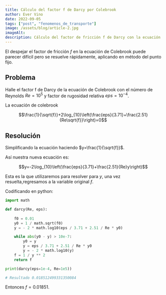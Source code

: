 ```yaml
---
title: Cálculo del factor f de Darcy por Colebrook
author: Ever Vino
date: 2022-09-05
tags: ["post", "fenomenos_de_transporte"]
image: /assets/blog/article-2.jpg
imageAlt: 
description: Cálculo del factor de fricción f de Darcy con la ecuación de Colebrook, usando el método del punto fijo.
---
```


El despejar el factor de fricción $f$ en la ecuación de Colebrook puede parecer difícil pero se resuelve rápidamente, aplicando en método del punto fijo.

## Problema

Halle el factor f de Darcy de la ecuación de Colebrook con el número de Reynolds $Re=10^5$ y factor de rugosidad relativa $eps=10^{-4}$.

La ecuación de colebrook

$$\frac{1}{\sqrt{f}}+2\log_{10}\left(\frac{eps}{3.71}+\frac{2.51}{Re\sqrt{f}}\right)=0$$

## Resolución

Simplificando la ecuación haciendo $y=\frac{1}{\sqrt{f}}$.

Así nuestra nueva ecuación es:

$$y=-2\log_{10}\left(\frac{eps}{3.71}+\frac{2.51}{Re}y\right)$$

Esta es la que utilizaremos para resolver para $y$, una vez resuelta,regresamos a la variable original $f$.

Codificando en python:

```py
import math

def darcy(Re, eps):
     
    f0 = 0.01
    y0 = 1 / math.sqrt(f0)
    y = - 2 * math.log10(eps / 3.71 + 2.51 / Re * y0) 

    while abs(y0 - y) > 10e-7:
        y0 = y
        y = eps / 3.71 + 2.51 / Re * y0
        y = - 2 * math.log10(y) 
    f = 1 / y ** 2
    return f

print(darcy(eps=1e-4, Re=1e5))

# Resultado 0.018512499331350084
```

Entonces $f = 0.01851$.
